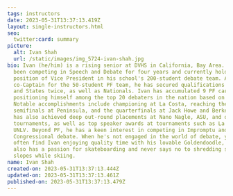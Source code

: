 ```yaml
---
tags: instructors
date: 2023-05-31T13:37:13.419Z
layout: single-instructors.html
seo:
  twitter:card: summary
picture:
  alt: Ivan Shah
  url: /static/images/img_5724-ivan-shah.jpg
bio: Ivan (he/him) is a rising senior at DVHS in California, Bay Area. He has
  been competing in Speech and Debate for four years and currently holds the
  position of Vice President in his school's 200-student debate team. As a
  co-Captain for the 50-student PF team, he has secured qualifications for GTOC
  and States twice, as well as Nationals. Ivan has accumulated 9 PF career bids,
  positioning himself among the top 20 debaters in the nation based on bids.
  Notable accomplishments include championing at La Costa, reaching the
  semifinals at Peninsula, and the quarterfinals at Jack Howe and Berkeley. He
  has also achieved deep out-round placements at Nano Nagle, ASU, and other
  tournaments, as well as top speaker awards at tournaments such as La Costa and
  UNLV. Beyond PF, he has a keen interest in competing in Impromptu and
  Congressional debate. When he's not engaged in the world of debate, you'll
  often find Ivan enjoying quality time with his lovable Goldendoodle, Blaze. He
  also has a passion for skateboarding and never says no to shredding some
  slopes while skiing.
name: Ivan Shah
created-on: 2023-05-31T13:37:13.444Z
updated-on: 2023-05-31T13:37:13.461Z
published-on: 2023-05-31T13:37:13.479Z
---
```

